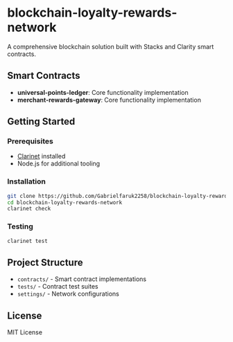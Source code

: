 # blockchain-loyalty-rewards-network

A comprehensive blockchain solution built with Stacks and Clarity smart contracts.

## Smart Contracts

- **universal-points-ledger**: Core functionality implementation
- **merchant-rewards-gateway**: Core functionality implementation

## Getting Started

### Prerequisites
- [Clarinet](https://github.com/hirosystems/clarinet) installed
- Node.js for additional tooling

### Installation
```bash
git clone https://github.com/Gabrielfaruk2258/blockchain-loyalty-rewards-network.git
cd blockchain-loyalty-rewards-network
clarinet check
```

### Testing
```bash
clarinet test
```

## Project Structure
- `contracts/` - Smart contract implementations
- `tests/` - Contract test suites
- `settings/` - Network configurations

## License
MIT License
